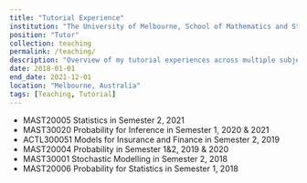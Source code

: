 ```yaml
---
title: "Tutorial Experience"
institution: "The University of Melbourne, School of Mathematics and Statistics"
position: "Tutor"
collection: teaching
permalink: /teaching/
description: "Overview of my tutorial experiences across multiple subjects, including Statistics, Probability, and more."
date: 2018-01-01
end_date: 2021-12-01
location: "Melbourne, Australia"
tags: [Teaching, Tutorial]
---
```




- MAST20005 Statistics in Semester 2, 2021
- MAST30020 Probability for Inference in Semester 1, 2020 & 2021
- ACTL300051 Models for Insurance and Finance in Semester 2, 2019
- MAST20004 Probability in Semester 1&2, 2019 & 2020
- MAST30001 Stochastic Modelling in Semester 2, 2018
- MAST20006 Probability for Statistics in Semester 1, 2018

